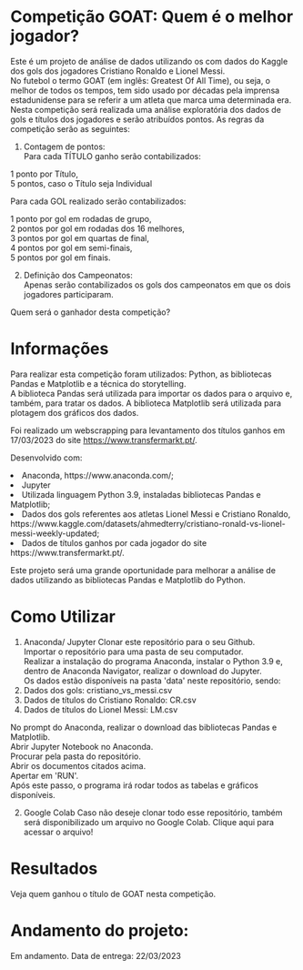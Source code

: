 # Competição GOAT: Quem é o melhor jogador?
Este é um projeto de análise de dados utilizando os com dados do Kaggle dos gols dos jogadores Cristiano Ronaldo e Lionel Messi.<br>
No futebol o termo GOAT (em inglês: Greatest Of All Time), ou seja, o melhor de todos os tempos, tem sido usado por décadas pela imprensa estadunidense para se referir a um atleta que marca uma determinada era.
Nesta competição será realizada uma análise exploratória dos dados de gols e títulos dos jogadores e serão atribuídos pontos. As regras da competição serão as seguintes:

1) Contagem de pontos:<br>
Para cada TÍTULO ganho serão contabilizados:<br>

 1 ponto por Título,<br>
 5 pontos, caso o Título seja Individual<br>
 
 
Para cada GOL realizado serão contabilizados:<br>

 1 ponto por gol em rodadas de grupo,<br>
 2 pontos por gol em rodadas dos 16 melhores,<br>
 3 pontos por gol em quartas de final,<br>
 4 pontos por gol em semi-finais,<br>
 5 pontos por gol em finais.<br>

2) Definição dos Campeonatos:<br>
Apenas serão contabilizados os gols dos campeonatos em que os dois jogadores participaram.<br>

Quem será o ganhador desta competição?

# Informações
Para realizar esta competição foram utilizados: Python, as bibliotecas Pandas e Matplotlib e a técnica do storytelling.<br>
A biblioteca Pandas será utilizada para importar os dados para o arquivo e, também, para tratar os dados. A biblioteca Matplotlib será utilizada para plotagem dos gráficos dos dados.

Foi realizado um webscrapping para levantamento dos títulos ganhos em 17/03/2023 do site https://www.transfermarkt.pt/.


Desenvolvido com:<br>
<li>Anaconda, https://www.anaconda.com/;</li>
<li>Jupyter</li>
<li>Utilizada linguagem Python 3.9, instaladas bibliotecas Pandas e Matplotlib;</li>
<li>Dados dos gols referentes aos atletas Lionel Messi e Cristiano Ronaldo, https://www.kaggle.com/datasets/ahmedterry/cristiano-ronald-vs-lionel-messi-weekly-updated;</li>
<li>Dados de títulos ganhos por cada jogador do site https://www.transfermarkt.pt/.</li>

Este projeto será uma grande oportunidade para melhorar a análise de dados utilizando as bibliotecas Pandas e Matplotlib do Python.


# Como Utilizar
1. Anaconda/ Jupyter
Clonar este repositório para o seu Github.<br>
Importar o repositório para uma pasta de seu computador.<br>
Realizar a instalação do programa Anaconda, instalar o Python 3.9 e, dentro de Anaconda Navigator, realizar o download do Jupyter.<br>
Os dados estão disponíveis na pasta 'data' neste repositório, sendo:
    <li> Dados dos gols: cristiano_vs_messi.csv</li>
    <li> Dados de títulos do Cristiano Ronaldo: CR.csv</li>
    <li> Dados de títulos do Lionel Messi: LM.csv</li>
    
No prompt do Anaconda, realizar o download das bibliotecas Pandas e Matplotlib.<br>
Abrir Jupyter Notebook no Anaconda.<br>
Procurar pela pasta do repositório.<br>
Abrir os documentos citados acima.<br>
Apertar em 'RUN'.<br>
Após este passo, o programa irá rodar todos as tabelas e gráficos disponíveis.

2) Google Colab
Caso não deseje clonar todo esse repositório, também será disponibilizado um arquivo no Google Colab.
Clique aqui para acessar o arquivo!

# Resultados
Veja quem ganhou o título de GOAT nesta competição.


# Andamento do projeto:
Em andamento.
Data de entrega: 22/03/2023 <br>
